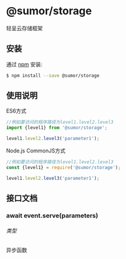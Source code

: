 # @sumor/storage
轻呈云存储框架

## 安装

通过 [npm](https://www.npmjs.com/) 安装:
```sh
$ npm install --save @sumor/storage
```

## 使用说明

ES6方式
```js
//例如要访问的程序路径为level1.level2.level3
import {level1} from '@sumor/storage';

level1.level2.level3('parameter1');
```
Node.js CommonJS方式
```js
//例如要访问的程序路径为level1.level2.level3
const {level1} = require('@sumor/storage');

level1.level2.level3('parameter1');
```

## 接口文档

### await event.serve(parameters)
###### 类型
异步函数